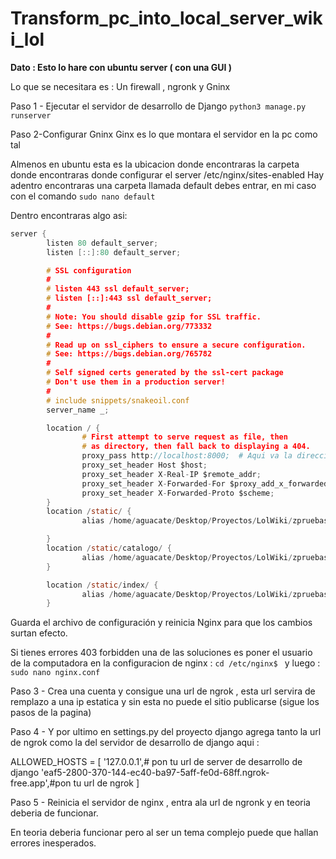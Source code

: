 # Transform_pc_into_local_server_wiki_lol

**Dato : Esto lo hare con ubuntu server ( con una GUI )**

Lo que se necesitara es : Un firewall , ngronk y Gninx

Paso 1 - Ejecutar el servidor de desarrollo de Django
`python3 manage.py runserver`

Paso 2-Configurar Gninx
Ginx es lo que montara el servidor en la pc como tal

Almenos en ubuntu esta es la ubicacion donde encontraras la carpeta donde encontraras donde configurar el server /etc/nginx/sites-enabled 
Hay adentro encontraras una carpeta llamada default debes entrar, en mi caso con el comando ```sudo nano default```

Dentro encontraras algo asi:
```c
server {
        listen 80 default_server;
        listen [::]:80 default_server;

        # SSL configuration
        #
        # listen 443 ssl default_server;
        # listen [::]:443 ssl default_server;
        #
        # Note: You should disable gzip for SSL traffic.
        # See: https://bugs.debian.org/773332
        #
        # Read up on ssl_ciphers to ensure a secure configuration.
        # See: https://bugs.debian.org/765782
        #
        # Self signed certs generated by the ssl-cert package
        # Don't use them in a production server!
        #
        # include snippets/snakeoil.conf
        server_name _;

        location / {
                # First attempt to serve request as file, then
                # as directory, then fall back to displaying a 404.
                proxy_pass http://localhost:8000;  # Aqui va la direccion del servidor de desarrollo de django
                proxy_set_header Host $host;
                proxy_set_header X-Real-IP $remote_addr; 
                proxy_set_header X-Forwarded-For $proxy_add_x_forwarded_for;
                proxy_set_header X-Forwarded-Proto $scheme;
        }
        location /static/ {
                alias /home/aguacate/Desktop/Proyectos/LolWiki/zpruebas/static/; # archivos estaticos

        }
        location /static/catalogo/ {
                alias /home/aguacate/Desktop/Proyectos/LolWiki/zpruebas/static/catalogo/; #archivos estaticos 
        }

        location /static/index/ {
                alias /home/aguacate/Desktop/Proyectos/LolWiki/zpruebas/static/index/; # archivos estaticos
        }

```
Guarda el archivo de configuración y reinicia Nginx para que los cambios surtan efecto.


Si tienes errores 403 forbidden una de las soluciones es poner el usuario de la computadora en la configuracion de nginx : 
```cd /etc/nginx$ ``` y luego : ```sudo nano nginx.conf```

Paso 3 - Crea una cuenta y consigue una url  de ngrok , esta url servira de remplazo a una ip estatica y sin esta no puede el sitio publicarse (sigue los pasos de la pagina)


Paso 4 - Y por ultimo en settings.py del proyecto django agrega tanto la url de ngrok como la del servidor de desarrollo de django
aqui : 


ALLOWED_HOSTS = [
                '127.0.0.1',# pon tu url de server de desarrollo de django
                'eaf5-2800-370-144-ec40-ba97-5aff-fe0d-68ff.ngrok-free.app',#pon tu url de ngrok
                ]
                
                



Paso 5 - Reinicia el servidor de nginx , entra ala url de ngronk y en teoria deberia de funcionar.

En teoria deberia funcionar pero al ser un tema complejo puede que hallan errores inesperados.




